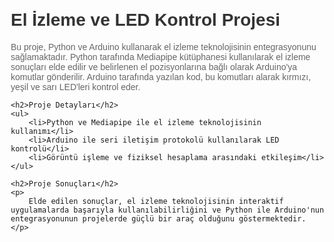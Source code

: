 <!DOCTYPE html>
<html lang="en">
<head>
    <meta charset="UTF-8">
    <meta name="viewport" content="width=device-width, initial-scale=1.0">
    <title>Arduino-Uno-and-Image-Processing</title>
    <style>
        body {
            font-family: Arial, sans-serif;
            margin: 20px;
        }
        h1 {
            color: #333;
        }
        p {
            color: #666;
        }
    </style>
</head>
<body>
    <h1>El İzleme ve LED Kontrol Projesi</h1>
    <p>
        Bu proje, Python ve Arduino kullanarak el izleme teknolojisinin entegrasyonunu sağlamaktadır. Python tarafında Mediapipe kütüphanesi kullanılarak el izleme sonuçları elde edilir ve belirlenen el pozisyonlarına bağlı olarak Arduino'ya komutlar gönderilir. Arduino tarafında yazılan kod, bu komutları alarak kırmızı, yeşil ve sarı LED'leri kontrol eder.
    </p>

    <h2>Proje Detayları</h2>
    <ul>
        <li>Python ve Mediapipe ile el izleme teknolojisinin kullanımı</li>
        <li>Arduino ile seri iletişim protokolü kullanılarak LED kontrolü</li>
        <li>Görüntü işleme ve fiziksel hesaplama arasındaki etkileşim</li>
    </ul>

    <h2>Proje Sonuçları</h2>
    <p>
        Elde edilen sonuçlar, el izleme teknolojisinin interaktif uygulamalarda başarıyla kullanılabilirliğini ve Python ile Arduino'nun entegrasyonunun projelerde güçlü bir araç olduğunu göstermektedir.
    </p>
</body>
</html>
